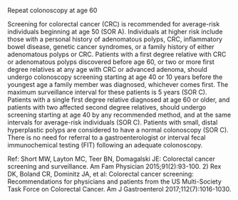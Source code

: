 Repeat colonoscopy at age 60

Screening for colorectal cancer (CRC) is recommended for average-risk individuals beginning at age 50 (SOR A). Individuals at higher risk include those with a personal history of adenomatous polyps, CRC, inflammatory bowel disease, genetic cancer syndromes, or a family history of either adenomatous polyps or CRC. Patients with a first degree relative with CRC or adenomatous polyps discovered before age 60, or two or more first degree relatives at any age with CRC or advanced adenoma, should undergo colonoscopy screening starting at age 40 or 10 years before the youngest age a family member was diagnosed, whichever comes first. The maximum surveillance interval for these patients is 5 years (SOR C). Patients with a single first degree relative diagnosed at age 60 or older, and patients with two affected second degree relatives, should undergo screening starting at age 40 by any recommended method, and at the same intervals for average-risk individuals (SOR C). Patients with small, distal hyperplastic polyps are considered to have a normal colonoscopy (SOR C). There is no need for referral to a gastroenterologist or interval fecal immunochemical testing (FIT) following an adequate colonoscopy.

Ref: Short MW, Layton MC, Teer BN, Domagalski JE: Colorectal cancer screening and surveillance. Am Fam Physician 2015;91(2):93-100.  2) Rex DK, Boland CR, Dominitz JA, et al: Colorectal cancer screening: Recommendations for physicians and patients from the US Multi-Society Task Force on Colorectal Cancer. Am J Gastroenterol 2017;112(7):1016-1030.